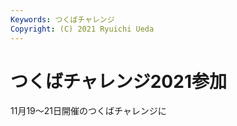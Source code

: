 ```yaml
---
Keywords: つくばチャレンジ
Copyright: (C) 2021 Ryuichi Ueda
---
```


# つくばチャレンジ2021参加

11月19〜21日開催のつくばチャレンジに
